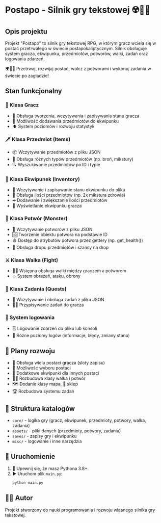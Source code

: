 # Postapo - Silnik gry tekstowej ☢️🧟‍♂️

## Opis projektu
Projekt "Postapo" to silnik gry tekstowej RPG, w którym gracz wciela się w postać przetrwałego w świecie postapokaliptycznym. Silnik obsługuje system gracza, ekwipunku, przedmiotów, potworów, walki, zadań oraz logowania zdarzeń. 

🌍🧑‍🚀 Przetrwaj, rozwijaj postać, walcz z potworami i wykonuj zadania w świecie po zagładzie!

## Stan funkcjonalny

### 👤 Klasa Gracz
- 📝 Obsługa tworzenia, wczytywania i zapisywania stanu gracza
- 🎒 Możliwość dodawania przedmiotów do ekwipunku
- ⬆️ System poziomów i rozwoju statystyk

### 🗡️ Klasa Przedmiot (Items)
- 📦 Wczytywanie przedmiotów z pliku JSON
- 🧪 Obsługa różnych typów przedmiotów (np. broń, mikstury)
- 🔍 Wyszukiwanie przedmiotów po ID i typie

### 🎒 Klasa Ekwipunek (Inventory)
- 💾 Wczytywanie i zapisywanie stanu ekwipunku do pliku
- 🔢 Obsługa ilości przedmiotów (np. 2x mikstura zdrowia)
- ➕ Dodawanie i zwiększanie ilości przedmiotów
- 👀 Wyświetlanie ekwipunku gracza

### 👹 Klasa Potwór (Monster)
- 🧬 Wczytywanie potworów z pliku JSON
- 🆔 Tworzenie obiektu potwora na podstawie ID
- 🩸 Dostęp do atrybutów potwora przez gettery (np. get_health())
- 🎲 Obsługa dropu przedmiotów i szansy na drop

### ⚔️ Klasa Walka (Fight)
- 🤼‍♂️ Wstępna obsługa walki między graczem a potworem
- 💥 System obrażeń, ataku, obrony

### 📜 Klasa Zadania (Quests)
- 📂 Wczytywanie i obsługa zadań z pliku JSON
- 🧑‍💼 Przypisywanie zadań do gracza

### 📝 System logowania
- 🗒️ Logowanie zdarzeń do pliku lub konsoli
- 🚦 Różne poziomy logów (informacje, błędy, zmiany stanu)

## 🚧 Plany rozwoju
- 👥 Obsługa wielu postaci gracza (sloty zapisu)
- 🔄 Możliwość wyboru postaci
- 🎒 Dodatkowe ekwipunki dla innych postaci
- 🧟‍♂️ Rozbudowa klasy walka i potwór
- 🗺️ Dodanie klasy mapa, 🛒 sklep
- 🏆 Rozbudowa systemu zadań

## 📁 Struktura katalogów
- `core/` - logika gry (gracz, ekwipunek, przedmioty, potwory, walka, zadania)
- `assets/` - pliki danych (przedmioty, potwory, zadania)
- `saves/` - zapisy gry i ekwipunku
- `misc/` - logowanie i inne narzędzia

## 🚀 Uruchomienie
1. 🐍 Upewnij się, że masz Pythona 3.8+.
2. ▶️ Uruchom plik `main.py`:
   ```bash
   python main.py
   ```

## 👨‍💻 Autor
Projekt stworzony do nauki programowania i rozwoju własnego silnika gry tekstowej.
